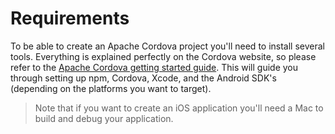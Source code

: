 # Requirements

To be able to create an Apache Cordova project you'll need to install several tools. Everything is explained perfectly on the Cordova website, so please refer to the [Apache Cordova getting started guide](https://cordova.apache.org/#getstarted). This will guide you through setting up npm, Cordova, Xcode, and the Android SDK's (depending on the platforms you want to target).

> Note that if you want to create an iOS application you'll need a Mac to build and debug your application.